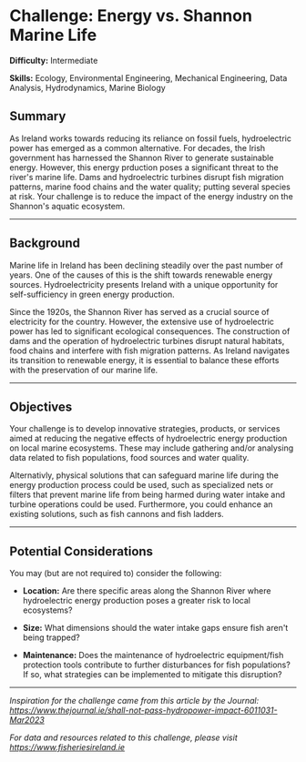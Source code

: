 # Challenge: Energy vs. Shannon Marine Life

**Difficulty:** Intermediate

**Skills:** Ecology, Environmental Engineering, Mechanical Engineering, Data Analysis, Hydrodynamics, Marine Biology

## Summary

As Ireland works towards reducing its reliance on fossil fuels, hydroelectric power has emerged as a common alternative. For decades, the Irish government has harnessed the Shannon River to generate sustainable energy. However, this energy prduction poses a significant threat to the river's marine life. Dams and hydroelectric turbines disrupt fish migration patterns, marine food chains and the water quality; putting several species at risk. Your challenge is to reduce the impact of the energy industry on the Shannon's aquatic ecosystem.

---

## Background

Marine life in Ireland has been declining steadily over the past number of years. One of the causes of this is the shift towards renewable energy sources. Hydroelectricity presents Ireland with a unique opportunity for self-sufficiency in green energy production.

Since the 1920s, the Shannon River has served as a crucial source of electricity for the country. However, the extensive use of hydroelectric power has led to significant ecological consequences. The construction of dams and the operation of hydroelectric turbines disrupt natural habitats, food chains and interfere with fish migration patterns. As Ireland navigates its transition to renewable energy, it is essential to balance these efforts with the preservation of our marine life.

---

## Objectives

Your challenge is to develop innovative strategies, products, or services aimed at reducing the negative effects of hydroelectric energy production on local marine ecosystems. These may include gathering and/or analysing data related to fish populations, food sources and water quality.

Alternativly, physical solutions that can safeguard marine life during the energy production process could be used, such as specialized nets or filters that prevent marine life from being harmed during water intake and turbine operations could be used. Furthermore, you could enhance an existing solutions, such as fish cannons and fish ladders.

---

## Potential Considerations

You may (but are not required to) consider the following:

- **Location:** Are there specific areas along the Shannon River where hydroelectric energy production poses a greater risk to local ecosystems?

- **Size:** What dimensions should the water intake gaps ensure fish aren't being trapped?

- **Maintenance:** Does the maintenance of hydroelectric equipment/fish protection tools contribute to further disturbances for fish populations? If so, what strategies can be implemented to mitigate this disruption?

---

*Inspiration for the challenge came from this article by the Journal: https://www.thejournal.ie/shall-not-pass-hydropower-impact-6011031-Mar2023*

*For data and resources related to this challenge, please visit https://www.fisheriesireland.ie*
